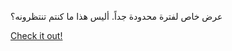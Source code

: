 عرض خاص لفترة محدودة جداً. أليس هذا ما كنتم تنتظرونه؟

[Check it out!](https://www.facebook.com/share/17TW2PL6Tj/)